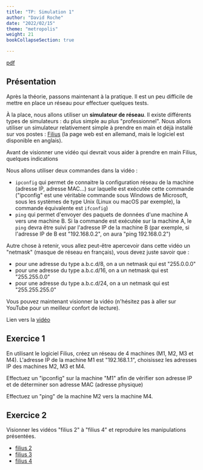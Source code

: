 ```yaml
---
title: "TP: Simulation 1"
author: "David Roche"
date: "2022/02/15"
theme: "metropolis"
weight: 21
bookCollapseSection: true

---
```


[pdf](./tp_reseau_1.pdf)


## Présentation

Après la théorie, passons maintenant à la pratique. Il est un peu
difficile de mettre en place un réseau pour effectuer quelques tests. 

À la place, nous allons utiliser un **simulateur de réseau**. Il existe différents
types de simulateurs : du plus simple au plus "professionnel". Nous allons
utiliser un simulateur relativement simple à prendre en main et déjà installé
sur vos postes : [Filius](http://www.lernsoftware-filius.de/Herunterladen) (la page
web est en allemand, mais le logiciel est disponible en anglais). 

Avant de visionner une vidéo qui devrait vous aider à prendre en
main Filius, quelques indications

Nous allons utiliser deux commandes dans la vidéo :

-   `ipconfig` qui permet de connaitre la configuration réseau de la
    machine (adresse IP, adresse MAC\...) sur laquelle est exécutée
    cette commande ("ipconfig" est une véritable commande sous Windows
    de Microsoft, sous les systèmes de type Unix (Linux ou macOS par
    exemple), la commande équivalente est `ifconfig`)
-   `ping` qui permet d'envoyer des paquets de données d'une machine
    A vers une machine B. Si la commande est exécutée sur la machine A,
    le `ping` devra être suivi par l'adresse IP de la machine B (par
    exemple, si l'adresse IP de B est "192.168.0.2", on aura "ping
    192.168.0.2")

Autre chose à retenir, vous allez peut-être apercevoir dans cette vidéo
un "netmask" (masque de réseau en français), vous devez juste savoir
que :

-   pour une adresse du type a.b.c.d/8, on a un netmask qui est
    "255.0.0.0"
-   pour une adresse du type a.b.c.d/16, on a un netmask qui est
    "255.255.0.0"
-   pour une adresse du type a.b.c.d/24, on a un netmask qui est
    "255.255.255.0"

Vous pouvez maintenant visionner la vidéo (n'hésitez pas à aller sur
YouTube pour un meilleur confort de lecture).

Lien vers la [vidéo](https://youtu.be/nzuRSOwdF5I)

## Exercice 1

En utilisant le logiciel Filius, créez un réseau de 4 machines (M1, M2,
M3 et M4). L'adresse IP de la machine M1 est "192.168.1.1",
choisissez les adresses IP des machines M2, M3 et M4.

Effectuez un "ipconfig" sur la machine "M1" afin de vérifier son
adresse IP et de déterminer son adresse MAC (adresse physique)

Effectuez un "ping" de la machine M2 vers la machine M4.

## Exercice 2

Visionner les vidéos "filius 2" à "filius 4" et reproduire les manipulations
présentées.

* [filius 2](https://www.youtube.com/watch?v=xyK6ThdQeR0)
* [filius 3](https://www.youtube.com/watch?v=K3GGmiLwB6U)
* [filius 4](https://www.youtube.com/watch?v=EZp_TLGVyv0)
